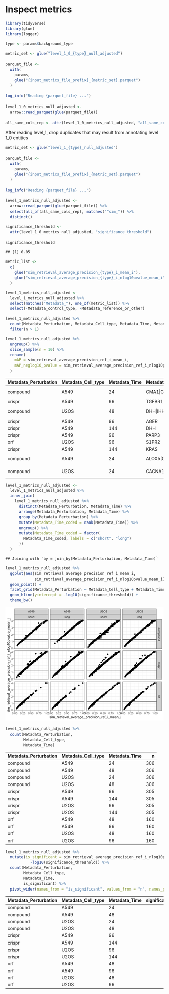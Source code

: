 Inspect metrics
================

``` r
library(tidyverse)
library(glue)
library(logger)
```

``` r
type <- params$background_type
```

``` r
metric_set <- glue("level_1_0_{type}_null_adjusted")

parquet_file <-
  with(
    params,
    glue("{input_metrics_file_prefix}_{metric_set}.parquet")
  )

log_info("Reading {parquet_file} ...")

level_1_0_metrics_null_adjusted <-
  arrow::read_parquet(glue(parquet_file))

all_same_cols_rep <- attr(level_1_0_metrics_null_adjusted, "all_same_cols_rep")
```

After reading level_1, drop duplicates that may result from annotating
level 1_0 entities

``` r
metric_set <- glue("level_1_{type}_null_adjusted")

parquet_file <-
  with(
    params,
    glue("{input_metrics_file_prefix}_{metric_set}.parquet")
  )

log_info("Reading {parquet_file} ...")

level_1_metrics_null_adjusted <-
  arrow::read_parquet(glue(parquet_file)) %>%
  select(all_of(all_same_cols_rep), matches("^sim_")) %>%
  distinct()
```

``` r
significance_threshold <-
  attr(level_1_0_metrics_null_adjusted, "significance_threshold")

significance_threshold
```

    ## [1] 0.05

``` r
metric_list <-
  c(
    glue("sim_retrieval_average_precision_{type}_i_mean_i"),
    glue("sim_retrieval_average_precision_{type}_i_nlog10pvalue_mean_i")
  )
```

``` r
level_1_metrics_null_adjusted <-
  level_1_metrics_null_adjusted %>%
  select(matches("Metadata_"), one_of(metric_list)) %>%
  select(-Metadata_control_type, -Metadata_reference_or_other)
```

``` r
level_1_metrics_null_adjusted %>%
  count(Metadata_Perturbation, Metadata_Cell_type, Metadata_Time, Metadata_broad_sample) %>%
  filter(n > 1)
```

``` r
level_1_metrics_null_adjusted %>%
  ungroup() %>%
  slice_sample(n = 10) %>%
  rename(
    mAP = sim_retrieval_average_precision_ref_i_mean_i,
    mAP_neglog10_pvalue = sim_retrieval_average_precision_ref_i_nlog10pvalue_mean_i
  )
```

<div class="kable-table">

| Metadata_Perturbation | Metadata_Cell_type | Metadata_Time | Metadata_target_list                                                                                                    | Metadata_broad_sample  |       mAP | mAP_neglog10_pvalue |
|:----------------------|:-------------------|:--------------|:------------------------------------------------------------------------------------------------------------------------|:-----------------------|----------:|--------------------:|
| compound              | A549               | 24            | CMA1\|CTSG\|CYP3A4\|ELANE                                                                                               | BRD-K59325863-001-04-4 | 1.0000000 |           4.0000434 |
| crispr                | A549               | 96            | TGFBR1                                                                                                                  | BRDN0000735603         | 0.6841503 |           2.9510132 |
| compound              | U2OS               | 48            | DHH\|IHH\|SMO                                                                                                           | BRD-K50498985-001-03-3 | 0.1148075 |           0.5832139 |
| crispr                | A549               | 96            | AGER                                                                                                                    | BRDN0000581508         | 0.1184159 |           0.5937715 |
| crispr                | A549               | 144           | DHH                                                                                                                     | BRDN0001481027         | 0.9791667 |           4.0000434 |
| crispr                | A549               | 96            | PARP3                                                                                                                   | BRDN0001484654         | 0.1520638 |           0.7024660 |
| orf                   | U2OS               | 96            | S1PR2                                                                                                                   | ccsbBroad304_02129     | 0.2620839 |           1.2587256 |
| crispr                | A549               | 144           | KRAS                                                                                                                    | BRDN0001054815         | 0.1218127 |           0.5946826 |
| compound              | A549               | 24            | ALOX5\|CASP1\|CASP3\|CYCS\|IL1B\|MMP9\|VEGFA                                                                            | BRD-A69651145-003-11-4 | 0.1089244 |           0.5818809 |
| compound              | U2OS               | 24            | CACNA1C\|CACNA1D\|CACNA1F\|CACNA1H\|CACNA1S\|CACNA2D1\|CACNA2D2\|CACNB2\|CALM1\|CFTR\|NR3C2\|PDE1A\|PDE1B\|TNNC1\|TNNC2 | BRD-A30815329-001-12-1 | 0.2161620 |           1.0004636 |

</div>

``` r
level_1_metrics_null_adjusted <-
  level_1_metrics_null_adjusted %>%
  inner_join(
    level_1_metrics_null_adjusted %>%
      distinct(Metadata_Perturbation, Metadata_Time) %>%
      arrange(Metadata_Perturbation, Metadata_Time) %>%
      group_by(Metadata_Perturbation) %>%
      mutate(Metadata_Time_coded = rank(Metadata_Time)) %>%
      ungroup() %>%
      mutate(Metadata_Time_coded = factor(
        Metadata_Time_coded, labels = c("short", "long")
      ))
  )
```

    ## Joining with `by = join_by(Metadata_Perturbation, Metadata_Time)`

``` r
level_1_metrics_null_adjusted %>%
  ggplot(aes(sim_retrieval_average_precision_ref_i_mean_i,
             sim_retrieval_average_precision_ref_i_nlog10pvalue_mean_i)) +
  geom_point() +
  facet_grid(Metadata_Perturbation ~ Metadata_Cell_type + Metadata_Time_coded) +
  geom_hline(yintercept = -log10(significance_threshold)) +
  theme_bw()
```

![](2.inspect_files/figure-gfm/unnamed-chunk-14-1.png)<!-- -->

``` r
level_1_metrics_null_adjusted %>%
  count(Metadata_Perturbation,
        Metadata_Cell_type,
        Metadata_Time)
```

<div class="kable-table">

| Metadata_Perturbation | Metadata_Cell_type | Metadata_Time |   n |
|:----------------------|:-------------------|:--------------|----:|
| compound              | A549               | 24            | 306 |
| compound              | A549               | 48            | 306 |
| compound              | U2OS               | 24            | 306 |
| compound              | U2OS               | 48            | 306 |
| crispr                | A549               | 96            | 305 |
| crispr                | A549               | 144           | 305 |
| crispr                | U2OS               | 96            | 305 |
| crispr                | U2OS               | 144           | 305 |
| orf                   | A549               | 48            | 160 |
| orf                   | A549               | 96            | 160 |
| orf                   | U2OS               | 48            | 160 |
| orf                   | U2OS               | 96            | 160 |

</div>

``` r
level_1_metrics_null_adjusted %>%
  mutate(is_significant = sim_retrieval_average_precision_ref_i_nlog10pvalue_mean_i > 
           -log10(significance_threshold)) %>%
  count(Metadata_Perturbation,
        Metadata_Cell_type,
        Metadata_Time,
        is_significant) %>%
  pivot_wider(names_from = "is_significant", values_from = "n", names_prefix = "significant_")
```

<div class="kable-table">

| Metadata_Perturbation | Metadata_Cell_type | Metadata_Time | significant_FALSE | significant_TRUE |
|:----------------------|:-------------------|:--------------|------------------:|-----------------:|
| compound              | A549               | 24            |                65 |              241 |
| compound              | A549               | 48            |                14 |              292 |
| compound              | U2OS               | 24            |                58 |              248 |
| compound              | U2OS               | 48            |                96 |              210 |
| crispr                | A549               | 96            |                84 |              221 |
| crispr                | A549               | 144           |                68 |              237 |
| crispr                | U2OS               | 96            |                79 |              226 |
| crispr                | U2OS               | 144           |               111 |              194 |
| orf                   | A549               | 48            |               116 |               44 |
| orf                   | A549               | 96            |               121 |               39 |
| orf                   | U2OS               | 48            |                73 |               87 |
| orf                   | U2OS               | 96            |                99 |               61 |

</div>
